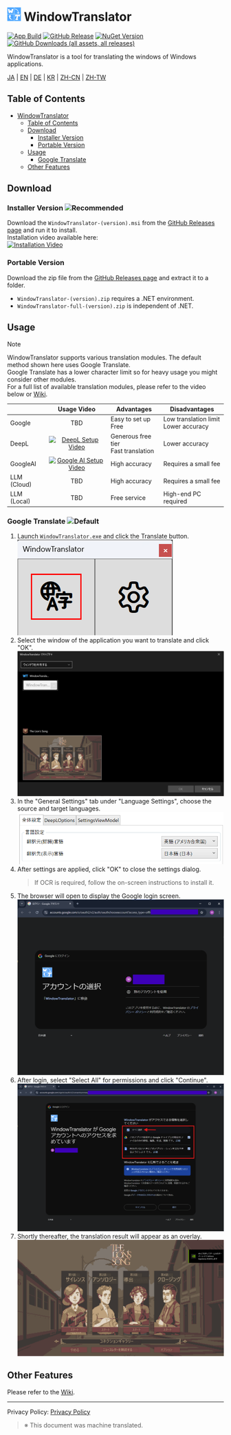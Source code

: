 # <img src="images/wt.png" width="32" > WindowTranslator

[![App Build](https://github.com/Freeesia/WindowTranslator/actions/workflows/dotnet-desktop.yml/badge.svg)](https://github.com/Freeesia/WindowTranslator/actions/workflows/dotnet-desktop.yml)
[![GitHub Release](https://img.shields.io/github/v/release/Freeesia/WindowTranslator)](https://github.com/Freeesia/WindowTranslator/releases/latest)
[![NuGet Version](https://img.shields.io/nuget/v/WindowTranslator.Abstractions)](https://www.nuget.org/packages/WindowTranslator.Abstractions)
[![GitHub Downloads (all assets, all releases)](https://img.shields.io/github/downloads/Freeesia/WindowTranslator/total)](https://github.com/Freeesia/WindowTranslator/releases/latest)

WindowTranslator is a tool for translating the windows of Windows applications.

[JA](README.md) | [EN](README.en.md) | [DE](README.de.md) | [KR](README.kr.md) | [ZH-CN](README.zh-cn.md) | [ZH-TW](README.zh-tw.md)

## Table of Contents
- [ WindowTranslator](#-windowtranslator)
  - [Table of Contents](#table-of-contents)
  - [Download](#download)
    - [Installer Version ](#installer-version-)
    - [Portable Version](#portable-version)
  - [Usage](#usage)
    - [Google Translate ](#google-translate-)
  - [Other Features](#other-features)

## Download
### Installer Version ![Recommended](https://img.shields.io/badge/%E3%82%AA%E3%82%B9%E3%82%B9%E3%83%A1-brightgreen)
Download the `WindowTranslator-(version).msi` from the [GitHub Releases page](https://github.com/Freeesia/WindowTranslator/releases/latest) and run it to install.  
Installation video available here:  
[![Installation Video](https://github.com/user-attachments/assets/b5babc02-715b-43bc-ba97-f23078ffd39b)](https://youtu.be/wvcbCLA9chQ?t=7)

### Portable Version
Download the zip file from the [GitHub Releases page](https://github.com/Freeesia/WindowTranslator/releases/latest) and extract it to a folder.  
- `WindowTranslator-(version).zip` requires a .NET environment.  
- `WindowTranslator-full-(version).zip` is independent of .NET.

## Usage

> [!NOTE]
> WindowTranslator supports various translation modules. The default method shown here uses Google Translate.  
> Google Translate has a lower character limit so for heavy usage you might consider other modules.  
> For a full list of available translation modules, please refer to the video below or [Wiki](https://github.com/Freeesia/WindowTranslator/wiki#translation).
> 
> |         |                                Usage Video                                 | Advantages                    | Disadvantages                        |
> | ------- | :------------------------------------------------------------------------: | ----------------------------- | ------------------------------------ |
> | Google  |                                  TBD                                       | Easy to set up<br/>Free       | Low translation limit<br/>Lower accuracy |
> | DeepL   | [![DeepL Setup Video](https://github.com/user-attachments/assets/4abd512f-cff9-45a8-852b-722641458f0b)](https://youtu.be/D7Yb6rIVPI0) | Generous free tier<br/>Fast translation | Lower accuracy                    |
> | GoogleAI| [![Google AI Setup Video](https://github.com/user-attachments/assets/9d3a91ab-f1aa-4079-be68-622212ab1b68)](https://youtu.be/Oht0z03M91I) | High accuracy                | Requires a small fee                 |
> | LLM (Cloud)|                                TBD                                     | High accuracy                | Requires a small fee                 |
> | LLM (Local)|                                TBD                                     | Free service                 | High-end PC required                 |

### Google Translate ![Default](https://img.shields.io/badge/Default-brightgreen)

1. Launch `WindowTranslator.exe` and click the Translate button.  
   ![Translate Button](images/translate.png)
2. Select the window of the application you want to translate and click "OK".  
   ![Window Selection](images/select.png)
3. In the "General Settings" tab under "Language Settings", choose the source and target languages.  
   ![Language Settings](images/language.png)
4. After settings are applied, click "OK" to close the settings dialog.  
   > If OCR is required, follow the on-screen instructions to install it.
5. The browser will open to display the Google login screen.  
   ![Login Screen](images/login.png)
6. After login, select "Select All" for permissions and click "Continue".  
   ![Authorization Screen](images/auth.png)
7. Shortly thereafter, the translation result will appear as an overlay.  
   ![Translation Result](images/result.png)

## Other Features

Please refer to the [Wiki](https://github.com/Freeesia/WindowTranslator/wiki).

---  
Privacy Policy: [Privacy Policy](PrivacyPolicy.en.md)

> ※ This document was machine translated.